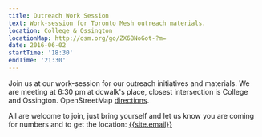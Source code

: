 ```yaml
---
title: Outreach Work Session
text: Work-session for Toronto Mesh outreach materials.
location: College & Ossington
locationMap: http://osm.org/go/ZX6BNoGot-?m=
date: 2016-06-02
startTime: '18:30'
endTime: '21:30'
---
```


Join us at our work-session for our outreach initiatives and materials. We are meeting at 6:30 pm at dcwalk's place, closest intersection is College and Ossington. OpenStreetMap [directions](http://osm.org/go/ZX6BNoGot-?m=).

All are welcome to join, just bring yourself and let us know you are coming for numbers and to get the location: <a href="mailto:{{ site.email }}">{{site.email}}</a>
